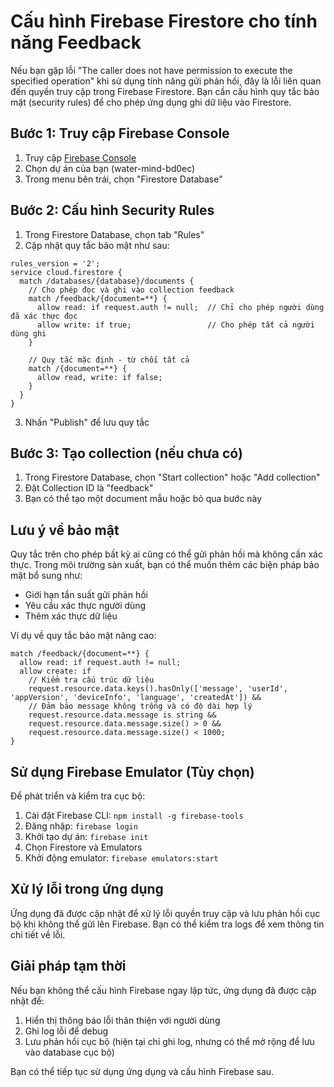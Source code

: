 # Cấu hình Firebase Firestore cho tính năng Feedback

Nếu bạn gặp lỗi "The caller does not have permission to execute the specified operation" khi sử dụng tính năng gửi phản hồi, đây là lỗi liên quan đến quyền truy cập trong Firebase Firestore. Bạn cần cấu hình quy tắc bảo mật (security rules) để cho phép ứng dụng ghi dữ liệu vào Firestore.

## Bước 1: Truy cập Firebase Console

1. Truy cập [Firebase Console](https://console.firebase.google.com/)
2. Chọn dự án của bạn (water-mind-bd0ec)
3. Trong menu bên trái, chọn "Firestore Database"

## Bước 2: Cấu hình Security Rules

1. Trong Firestore Database, chọn tab "Rules"
2. Cập nhật quy tắc bảo mật như sau:

```
rules_version = '2';
service cloud.firestore {
  match /databases/{database}/documents {
    // Cho phép đọc và ghi vào collection feedback
    match /feedback/{document=**} {
      allow read: if request.auth != null;  // Chỉ cho phép người dùng đã xác thực đọc
      allow write: if true;                 // Cho phép tất cả người dùng ghi
    }

    // Quy tắc mặc định - từ chối tất cả
    match /{document=**} {
      allow read, write: if false;
    }
  }
}
```

3. Nhấn "Publish" để lưu quy tắc

## Bước 3: Tạo collection (nếu chưa có)

1. Trong Firestore Database, chọn "Start collection" hoặc "Add collection"
2. Đặt Collection ID là "feedback"
3. Bạn có thể tạo một document mẫu hoặc bỏ qua bước này

## Lưu ý về bảo mật

Quy tắc trên cho phép bất kỳ ai cũng có thể gửi phản hồi mà không cần xác thực. Trong môi trường sản xuất, bạn có thể muốn thêm các biện pháp bảo mật bổ sung như:

- Giới hạn tần suất gửi phản hồi
- Yêu cầu xác thực người dùng
- Thêm xác thực dữ liệu

Ví dụ về quy tắc bảo mật nâng cao:

```
match /feedback/{document=**} {
  allow read: if request.auth != null;
  allow create: if
    // Kiểm tra cấu trúc dữ liệu
    request.resource.data.keys().hasOnly(['message', 'userId', 'appVersion', 'deviceInfo', 'language', 'createdAt']) &&
    // Đảm bảo message không trống và có độ dài hợp lý
    request.resource.data.message is string &&
    request.resource.data.message.size() > 0 &&
    request.resource.data.message.size() < 1000;
}
```

## Sử dụng Firebase Emulator (Tùy chọn)

Để phát triển và kiểm tra cục bộ:

1. Cài đặt Firebase CLI: `npm install -g firebase-tools`
2. Đăng nhập: `firebase login`
3. Khởi tạo dự án: `firebase init`
4. Chọn Firestore và Emulators
5. Khởi động emulator: `firebase emulators:start`

## Xử lý lỗi trong ứng dụng

Ứng dụng đã được cập nhật để xử lý lỗi quyền truy cập và lưu phản hồi cục bộ khi không thể gửi lên Firebase. Bạn có thể kiểm tra logs để xem thông tin chi tiết về lỗi.

## Giải pháp tạm thời

Nếu bạn không thể cấu hình Firebase ngay lập tức, ứng dụng đã được cập nhật để:

1. Hiển thị thông báo lỗi thân thiện với người dùng
2. Ghi log lỗi để debug
3. Lưu phản hồi cục bộ (hiện tại chỉ ghi log, nhưng có thể mở rộng để lưu vào database cục bộ)

Bạn có thể tiếp tục sử dụng ứng dụng và cấu hình Firebase sau.
